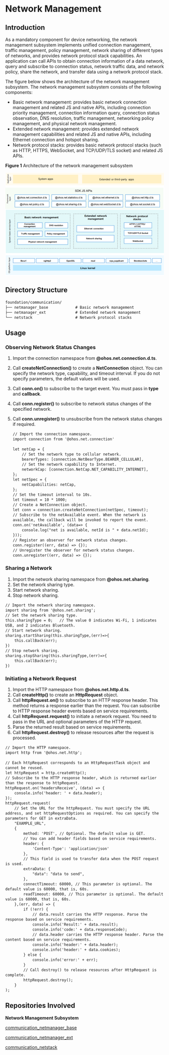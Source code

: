 # Network Management


## Introduction

As a mandatory component for device networking, the network management subsystem implements unified connection management, traffic management, policy management, network sharing of different types of networks, and provides network protocol stack capabilities. An application can call APIs to obtain connection information of a data network, query and subscribe to connection status, network traffic data, and network policy, share the network, and transfer data using a network protocol stack.

The figure below shows the architecture of the network management subsystem. The network management subsystem consists of the following components:

-   Basic network management: provides basic network connection management and related JS and native APIs, including connection priority management, connection information query, connection status observation, DNS resolution, traffic management, networking policy management, and physical network management.
-   Extended network management: provides extended network management capabilities and related JS and native APIs, including Ethernet connection and hotspot sharing.
-   Network protocol stacks: provides basic network protocol stacks (such as HTTP, HTTPS, WebSocket, and TCP/UDP/TLS socket) and related JS APIs.

**Figure 1** Architecture of the network management subsystem

![](figures/en_architecture-of-netmanager-subsystem.png)

## Directory Structure

```
foundation/communication/
├── netmanager_base            # Basic network management
├── netmanager_ext             # Extended network management
└── netstack                   # Network protocol stacks
```

## Usage

### Observing Network Status Changes

1. Import the connection namespace from **@ohos.net.connection.d.ts**.

2. Call **createNetConnection()** to create a **NetConnection** object. You can specify the network type, capability, and timeout interval. If you do not specify parameters, the default values will be used. 

3. Call **conn.on()** to subscribe to the target event. You must pass in **type** and **callback**.

4. Call **conn.register()** to subscribe to network status changes of the specified network.

6. Call **conn.unregister()** to unsubscribe from the network status changes if required.

   ```
   // Import the connection namespace.
   import connection from '@ohos.net.connection'
   
   let netCap = {
       // Set the network type to cellular network.
       bearerTypes: [connection.NetBearType.BEARER_CELLULAR],
       // Set the network capability to Internet.
       networkCap: [connection.NetCap.NET_CAPABILITY_INTERNET],
   };
   let netSpec = {
       netCapabilities: netCap,
   };
   // Set the timeout interval to 10s.
   let timeout = 10 * 1000;
   // Create a NetConnection object.
   let conn = connection.createNetConnection(netSpec, timeout);
   // Subscribe to the netAvailable event. When the network is available, the callback will be invoked to report the event.
   conn.on('netAvailable', (data=> {
       console.log("net is available, netId is " + data.netId);
   }));
   // Register an observer for network status changes.
   conn.register((err, data) => {});
   // Unregister the observer for network status changes.
   conn.unregister((err, data) => {});
   ```

### Sharing a Network

1. Import the network sharing namespace from **@ohos.net.sharing**.
2. Set the network sharing type.
3. Start network sharing.
4. Stop network sharing.
```
// Import the network sharing namespace.
import sharing from '@ohos.net.sharing';
// Set the network sharing type.
this.sharingType = 0;   // The value 0 indicates Wi-Fi, 1 indicates USB, and 2 indicates Bluetooth.
// Start network sharing.
sharing.startSharing(this.sharingType,(err)=>{
    this.callBack(err);
})
// Stop network sharing.
sharing.stopSharing(this.sharingType,(err)=>{
    this.callBack(err);
})
```

### Initiating a Network Request

1. Import the HTTP namespace from **@ohos.net.http.d.ts**.
2. Call **createHttp()** to create an **HttpRequest** object.
3. Call **httpRequest.on()** to subscribe to an HTTP response header. This method returns a response earlier than the request. You can subscribe to HTTP response header events based on service requirements.
4. Call **httpRequest.request()** to initiate a network request. You need to pass in the URL and optional parameters of the HTTP request.
5. Parse the returned result based on service requirements.
6. Call **httpRequest.destroy()** to release resources after the request is processed.

```
// Import the HTTP namespace.
import http from '@ohos.net.http';

// Each httpRequest corresponds to an HttpRequestTask object and cannot be reused.
let httpRequest = http.createHttp();
// Subscribe to the HTTP response header, which is returned earlier than the response to httpRequest.
httpRequest.on('headersReceive', (data) => {
    console.info('header: ' + data.header);
});
httpRequest.request(
    // Set the URL for the httpRequest. You must specify the URL address, and set httpRequestOptions as required. You can specify the parameters for GET in extraData.
    "EXAMPLE_URL",
    {
        method: 'POST', // Optional. The default value is GET.
        // You can add header fields based on service requirements.
        header: {
            'Content-Type': 'application/json'
        },
        // This field is used to transfer data when the POST request is used.
        extraData: {
            "data": "data to send",
        },
        connectTimeout: 60000, // This parameter is optional. The default value is 60000, that is, 60s.
        readTimeout: 60000, // This parameter is optional. The default value is 60000, that is, 60s.
    },(err, data) => {
        if (!err) {
            // data.result carries the HTTP response. Parse the response based on service requirements.
            console.info('Result:' + data.result);
            console.info('code:' + data.responseCode);
            // data.header carries the HTTP response header. Parse the content based on service requirements.
            console.info('header:' + data.header);
            console.info('header:' + data.cookies);
        } else {
            console.info('error:' + err);
        }
        // Call destroy() to release resources after HttpRequest is complete.
        httpRequest.destroy();
    }
);
```

## Repositories Involved

**Network Management Subsystem**

[communication_netmanager_base](https://gitee.com/openharmony/communication_netmanager_base)

[communication_netmanager_ext](https://gitee.com/openharmony/communication_netmanager_ext)

[communication_netstack](https://gitee.com/openharmony/communication_netstack)